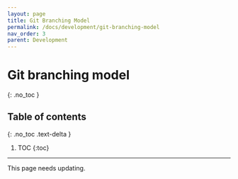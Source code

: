 ```yaml
---
layout: page
title: Git Branching Model
permalink: /docs/development/git-branching-model
nav_order: 3
parent: Development
---
```


# Git branching model
{: .no_toc }

## Table of contents
{: .no_toc .text-delta }

1. TOC
{:toc}

---

This page needs updating.
